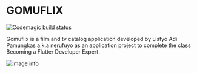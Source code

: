 # **GOMUFLIX**

[![Codemagic build status](https://api.codemagic.io/apps/62a950cd7380474358cdc594/62a950cd7380474358cdc593/status_badge.svg)](https://codemagic.io/apps/62a950cd7380474358cdc594/62a950cd7380474358cdc593/latest_build)

Gomuflix is a film and tv catalog application developed by Listyo Adi Pamungkas a.k.a nerufuyo as an application project to complete the class Becoming a Flutter Developer Expert.

![image info](./screenshot/gomuflix.png)
